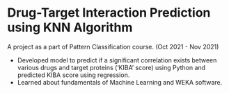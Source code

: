 # Drug-Target Interaction Prediction using KNN Algorithm
A project as a part of Pattern Classification course. (Oct 2021 - Nov 2021)
- Developed model to predict if a significant correlation exists between various drugs and target proteins (‘KIBA’ score) using Python and predicted KIBA score using regression.
- Learned about fundamentals of Machine Learning and WEKA software.

